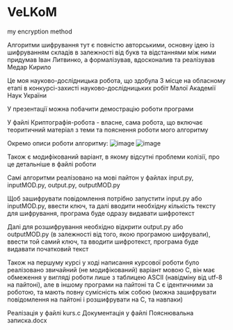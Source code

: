 # VeLKoM
my encryption method

Алгоритми шифрування тут є повністю авторськими, основну ідею із шифруванням складів в залежності від букв та відстаннями між ними придумав Іван Литвинко, а формалізував, вдосконалив та реалізував Медар Кирило


Це моя науково-дослідницька робота, що здобула 3 місце на обласному етапі в конкурсі-захисті науково-дослідницьких робіт Малої Академії Наук України

У презентації можна побачити демострацію роботи програми

У файлі Криптографія-робота - власне, сама робота, що включає теоритичний матеріал з теми та пояснення роботи мого алгоритму


Окремо описи роботи алгоритму:
![image](https://github.com/user-attachments/assets/4da15d39-51f0-4b8b-b393-310b92a26b2f)
![image](https://github.com/user-attachments/assets/1aa7efee-4e61-41aa-b22e-6e54122de50e)


Також є модифікований варіант, в якому відсутні проблеми колізії, про це детальніше в файлі роботи


Самі алгоритми реалізовано на мові пайтон у файлах input.py, inputMOD.py, output.py, outputMOD.py

Щоб зашифрувати повідомлення потрібно запустити input.py або inputMOD.py, ввести ключ, та далі вводити необхідну кількість тексту для шифрування, програма буде одразу видавати шифротекст

Далі для розшифрування необхідно відкрити output.py або outputMOD.py (в залежності від того, якою програмою шифрували), ввести той самий ключ, та вводити шифротекст, програма буде видавати початковий текст


Також на першуму курсі у ході написання курсової роботи було реалізовано звичайний (не модифікований) варіант мовою С, він має обмеження у вигляді роботи лише з таблицею ASCII (навідміну від utf-8 на пайтоні), але в іншому програми на пайтоні та С є ідентичними за роботою, та мають повну сумісність між собою (можна зашифрувати повідомлення на пайтоні і розшифрувати на С, та навпаки)

Реалізація у файлі kurs.c
Документація у файлі Пояснювальна записка.docx
